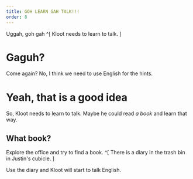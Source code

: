 ```yaml
---
title: GOH LEARN GAH TALK!!!
order: 8
---
```


Uggah, goh gah ^[ Kloot needs to learn to talk. ]

# Gaguh?
Come again? No, I think we need to use English for the hints.

# Yeah, that is a good idea
So, Kloot needs to learn to talk. Maybe he could read _a book_ and learn that way.

## What book?
Explore the office and try to find a book. ^[ There is a diary in the trash bin in Justin's cubicle. ]

Use the diary and Kloot will start to talk English.
